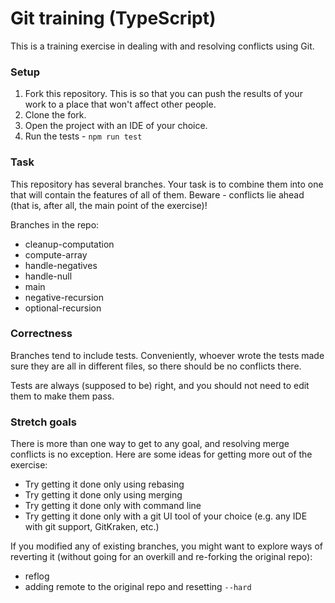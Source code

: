 # Git training (TypeScript)
This is a training exercise in dealing with and resolving conflicts using Git.

### Setup
1. Fork this repository.
   This is so that you can push the results of your work to a place that won't affect other people.
2. Clone the fork.
3. Open the project with an IDE of your choice.
4. Run the tests - ```npm run test```

### Task
This repository has several branches.
Your task is to combine them into one that will contain the features of all of them.
Beware - conflicts lie ahead (that is, after all, the main point of the exercise)!

Branches in the repo:

* cleanup-computation
* compute-array
* handle-negatives
* handle-null
* main
* negative-recursion
* optional-recursion

### Correctness
Branches tend to include tests.
Conveniently, whoever wrote the tests made sure they are all in different files, so there should be no conflicts there.

Tests are always (supposed to be) right, and you should not need to edit them to make them pass.

### Stretch goals
There is more than one way to get to any goal, and resolving merge conflicts is no exception.
Here are some ideas for getting more out of the exercise:
* Try getting it done only using rebasing
* Try getting it done only using merging
* Try getting it done only with command line
* Try getting it done only with a git UI tool of your choice (e.g. any IDE with git support, GitKraken, etc.)

If you modified any of existing branches, you might want to explore ways of reverting it (without going for an overkill and re-forking the original repo):
* reflog
* adding remote to the original repo and resetting `--hard`
